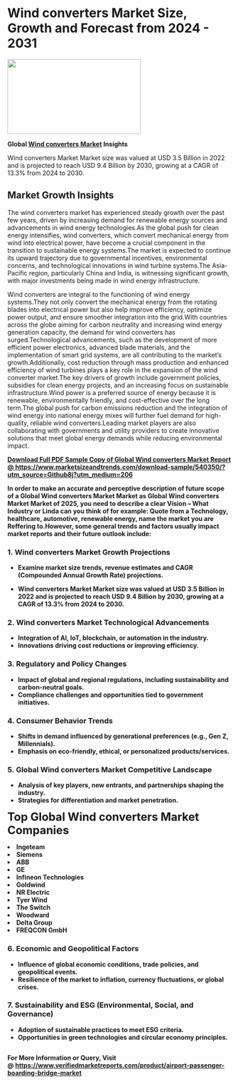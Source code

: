 <H1>Wind converters Market Size, Growth and Forecast from 2024 - 2031</H1><img class="aligncenter size-medium wp-image-584254" src="https://thirdeyenews.in/wp-content/uploads/2024/09/Global-Market-Research-300x168.jpeg" alt="" width="300" height="168" /><p><strong>Global&nbsp;<a href="https://www.marketsizeandtrends.com/download-sample/540350/?utm_source=Github8j?utm_medium=206">Wind converters Market</a> Insights</strong></p><p>Wind converters Market Market size was valued at USD 3.5 Billion in 2022 and is projected to reach USD 9.4 Billion by 2030, growing at a CAGR of 13.3% from 2024 to 2030.</p><p><h2>Market Growth Insights</h2> <p>The wind converters market has experienced steady growth over the past few years, driven by increasing demand for renewable energy sources and advancements in wind energy technologies.As the global push for clean energy intensifies, wind converters, which convert mechanical energy from wind into electrical power, have become a crucial component in the transition to sustainable energy systems.The market is expected to continue its upward trajectory due to governmental incentives, environmental concerns, and technological innovations in wind turbine systems.The Asia-Pacific region, particularly China and India, is witnessing significant growth, with major investments being made in wind energy infrastructure.</p> <p><strong><a href="#"></a></strong></p> <p>Wind converters are integral to the functioning of wind energy systems.They not only convert the mechanical energy from the rotating blades into electrical power but also help improve efficiency, optimize power output, and ensure smoother integration into the grid.With countries across the globe aiming for carbon neutrality and increasing wind energy generation capacity, the demand for wind converters has surged.Technological advancements, such as the development of more efficient power electronics, advanced blade materials, and the implementation of smart grid systems, are all contributing to the market’s growth.Additionally, cost reduction through mass production and enhanced efficiency of wind turbines plays a key role in the expansion of the wind converter market.The key drivers of growth include government policies, subsidies for clean energy projects, and an increasing focus on sustainable infrastructure.Wind power is a preferred source of energy because it is renewable, environmentally friendly, and cost-effective over the long term.The global push for carbon emissions reduction and the integration of wind energy into national energy mixes will further fuel demand for high-quality, reliable wind converters.Leading market players are also collaborating with governments and utility providers to create innovative solutions that meet global energy demands while reducing environmental impact.</p> <p><strong><a href="#"></p><p><span class=""><strong>Download Full PDF Sample Copy of Global Wind converters Market Report</strong> @ <a href="https://www.marketsizeandtrends.com/download-sample/540350/?utm_source=Github8j?utm_medium=206" target="_blank">https://www.marketsizeandtrends.com/download-sample/540350/?utm_source=Github8j?utm_medium=206</a></span></p><p>In order to make an accurate and perceptive description of future scope of a Global&nbsp;Wind converters Market Market as Global&nbsp;Wind converters Market Market of 2025, you need to describe a clear Vision &ndash; What Industry or Linda can you think of for example: Quote from a Technology, healthcare, automotive, renewable energy, name the market you are Reffering to.However, some general trends and factors usually impact market reports and their future outlook include:</p><h3>1.&nbsp;<strong>Wind converters Market Growth Projections</strong></h3><ul><li>Examine market size trends, revenue estimates and CAGR (Compounded Annual Growth Rate) projections.</li><li><p>Wind converters Market Market size was valued at USD 3.5 Billion in 2022 and is projected to reach USD 9.4 Billion by 2030, growing at a CAGR of 13.3% from 2024 to 2030.</p></li></ul><h3>2.&nbsp;<strong>Wind converters Market Technological Advancements</strong></h3><ul><li>Integration of AI, IoT, blockchain, or automation in the industry.</li><li>Innovations driving cost reductions or improving efficiency.</li></ul><h3>3.&nbsp;<strong>Regulatory and Policy Changes</strong></h3><ul><li>Impact of global and regional regulations, including sustainability and carbon-neutral goals.</li><li>Compliance challenges and opportunities tied to government initiatives.</li></ul><h3>4.&nbsp;<strong>Consumer Behavior Trends</strong></h3><ul><li>Shifts in demand influenced by generational preferences (e.g., Gen Z, Millennials).</li><li>Emphasis on eco-friendly, ethical, or personalized products/services.</li></ul><h3>5.&nbsp;<strong>Global Wind converters Market Competitive Landscape</strong></h3><ul><li>Analysis of key players, new entrants, and partnerships shaping the industry.</li><li>Strategies for differentiation and market penetration.</li></ul><p data-pm-slice="1 1 []"><span style="color: inherit; font-family: inherit; font-size: 25px;">Top Global Wind converters Market Companies</span></p><div class="" data-test-id=""><p><li>Ingeteam</li><li> Siemens</li><li> ABB</li><li> GE</li><li> Infineon Technologies</li><li> Goldwind</li><li> NR Electric</li><li> Tyer Wind</li><li> The Switch</li><li> Woodward</li><li> Delta Group</li><li> FREQCON GmbH</li></p></div><h3>6.&nbsp;<strong>Economic and Geopolitical Factors</strong></h3><ul><li>Influence of global economic conditions, trade policies, and geopolitical events.</li><li>Resilience of the market to inflation, currency fluctuations, or global crises.</li></ul><h3>7.&nbsp;<strong>Sustainability and ESG (Environmental, Social, and Governance)</strong></h3><ul><li>Adoption of sustainable practices to meet ESG criteria.</li><li>Opportunities in green technologies and circular economy principles.</li></ul><h2><strong style="font-size: 14px;">For More Information or Query, Visit @&nbsp;</strong><a style="background-color: #ffffff; font-size: 14px;" href="https://www.marketsizeandtrends.com/report/wind-converters-market/" target="_blank">https://www.verifiedmarketreports.com/product/airport-passenger-boarding-bridge-market</a></h2>